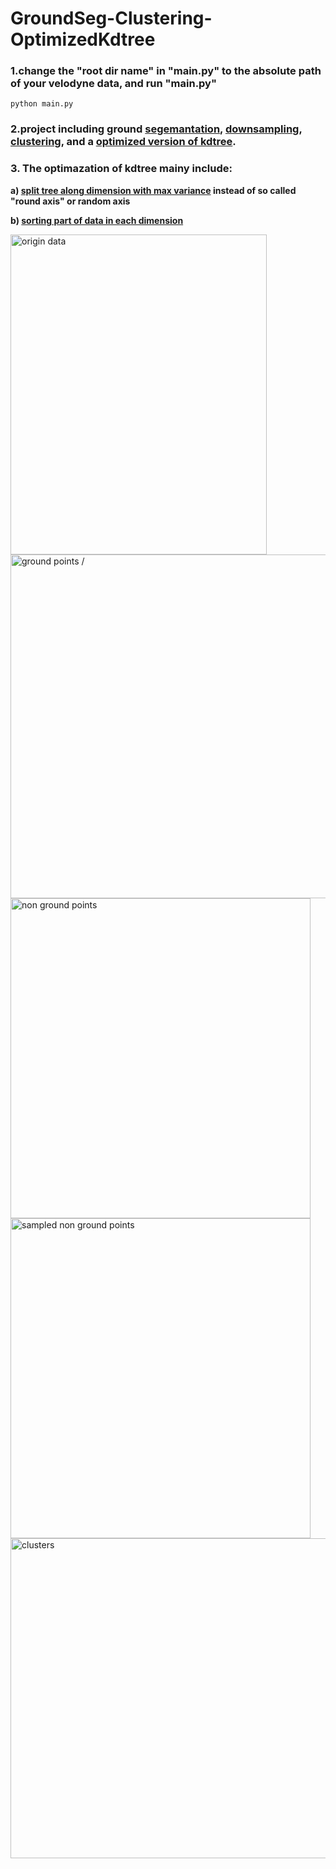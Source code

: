 # GroundSeg-Clustering-OptimizedKdtree

### 1.change the "root dir name" in "main.py" to the absolute path of your velodyne data, and run "main.py"
   `python main.py`

### 2.project including ground [segemantation]( /), [downsampling]( /), [clustering]( /), and a [optimized version of kdtree]( /).

### 3. The optimazation of kdtree mainy include:

  **a) [split tree along dimension with max variance]( /) instead of so called "round axis" or random axis**

  **b) [sorting part of data in each dimension]( /)**

<img src="https://user-images.githubusercontent.com/38379703/144193381-e9574be0-e31d-4908-86f7-74023f1ca459.png" width=410 height=512 title = "origin data"/> <img src="https://user-images.githubusercontent.com/38379703/144193411-1d2094d6-988d-4e0a-ae81-e67a9dfc6452.png" width=512 height=550 title = "ground points / ">
<img src="https://user-images.githubusercontent.com/38379703/144193430-15223a2e-5611-411f-ba9c-ef926a0ccad7.png" width=480 height=512 title = "non ground points" />  <img src="https://user-images.githubusercontent.com/38379703/144193439-c692ab4a-6a8f-4088-8d35-1a0f06ca54b1.png" width=480 height=512 title = "sampled non ground points" />
<img src="https://user-images.githubusercontent.com/38379703/144193454-9904c17e-f7bb-4858-8c2f-6847dcd0dbab.png" width=1024 height=512 title = "clusters" />



